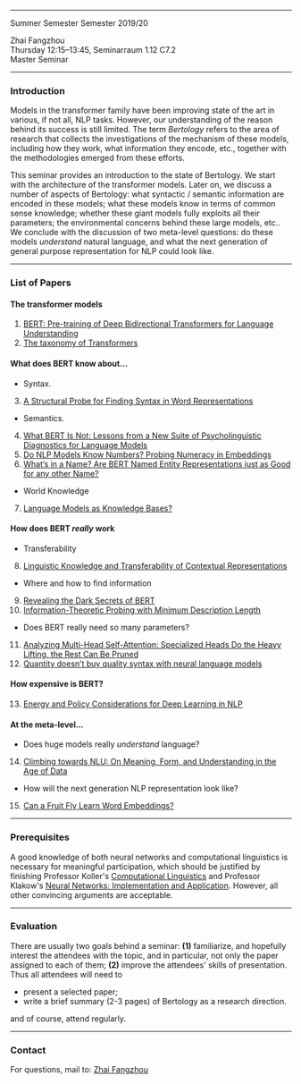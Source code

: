 
---------

Summer Semester Semester 2019/20<br/>
<!--- [Prof. Dr. Alexander Koller](http://www.coli.uni-saarland.de/~koller/)<br/> -->
Zhai Fangzhou <br/>
Thursday 12:15–13:45, Seminarraum 1.12 C7.2<br/>
Master Seminar <br/>

---
### Introduction
Models in the transformer family have been improving state of the art in various, if not all, NLP tasks. However, our understanding of the reason behind its success is still limited. The term _Bertology_ refers to the area of research that collects the investigations of the mechanism of these models, including how they work, what information they encode, etc., together with the methodologies emerged from these efforts.

This seminar provides an introduction to the state of Bertology. We start with the architecture of the transformer models. Later on, we discuss a number of aspects of Bertology: what syntactic / semantic information are encoded in these models; what these models know in terms of common sense knowledge; whether these giant models fully exploits all their parameters; the environmental concerns behind these large models, etc.. We conclude with the discussion of two meta-level questions: do these models _understand_ natural language, and what the next generation of general purpose representation for NLP could look like.

---
### List of Papers

#### The transformer models<br/>
1. [BERT: Pre-training of Deep Bidirectional Transformers for Language Understanding](https://www.aclweb.org/anthology/N19-1423/)<br/>
2. [The taxonomy of Transformers](https://arxiv.org/pdf/2003.08271.pdf)
  
#### What does BERT know about...<br/>
- Syntax.<br/>
3. [A Structural Probe for Finding Syntax in Word Representations](https://www.aclweb.org/anthology/N19-1419/)<br/>
- Semantics.<br/>
4. [What BERT Is Not: Lessons from a New Suite of Psycholinguistic Diagnostics for Language Models](https://www.aclweb.org/anthology/2020.tacl-1.3/)<br/>
5. [Do NLP Models Know Numbers? Probing Numeracy in Embeddings](https://www.aclweb.org/anthology/D19-1534/)<br/>
6. [What’s in a Name? Are BERT Named Entity Representations just as Good for any other Name?](https://www.aclweb.org/anthology/2020.repl4nlp-1.24/)<br/>
- World Knowledge<br/>
7. [Language Models as Knowledge Bases?](https://www.aclweb.org/anthology/D19-1250/)<br/>
  
#### How does BERT _really_ work
- Transferability<br/>
8. [Linguistic Knowledge and Transferability of Contextual Representations](https://www.aclweb.org/anthology/N19-1112/)<br/>
- Where and how to find information<br/>
9. [Revealing the Dark Secrets of BERT](https://www.aclweb.org/anthology/D19-1445/)<br/>
10. [Information-Theoretic Probing with Minimum Description Length](https://www.aclweb.org/anthology/2020.emnlp-main.14.pdf)<br/>
- Does BERT really need so many parameters?<br/>
11. [Analyzing Multi-Head Self-Attention: Specialized Heads Do the Heavy Lifting, the Rest Can Be Pruned](https://www.aclweb.org/anthology/P19-1580.pdf)<br/>
12. [Quantity doesn’t buy quality syntax with neural language models](https://www.aclweb.org/anthology/D19-1592.pdf)<br/>
  
#### How expensive is BERT?<br/>
13. [Energy and Policy Considerations for Deep Learning in NLP](https://www.aclweb.org/anthology/P19-1355/)<br/>

#### At the meta-level...
- Does huge models really _understand_ language?
14. [Climbing towards NLU: On Meaning, Form, and Understanding in the Age of Data](https://www.aclweb.org/anthology/2020.acl-main.463/)
- How will the next generation NLP representation look like?
15. [Can a Fruit Fly Learn Word Embeddings?](https://openreview.net/forum?id=xfmSoxdxFCG)

---

### Prerequisites
A good knowledge of both neural networks and computational linguistics is necessary for meaningful participation, which should be justified by finishing Professor Koller's [Computational Linguistics](https://coli-saar.github.io/cl20/) and Professor Klakow's [Neural Networks: Implementation and Application](https://teaching.lsv.uni-saarland.de/nnia/). However, all other convincing arguments are acceptable. 

---

### Evaluation
There are usually two goals behind a seminar: **(1)** familiarize, and hopefully interest the attendees with the topic, and in particular, not only the paper assigned to each of them; **(2)** improve the attendees' skills of presentation. Thus all attendees will need to 

- present a selected paper;
- write a brief summary (2-3 pages) of Bertology as a research direction.

and of course, attend regularly.

---

### Contact
For questions, mail to: [Zhai Fangzhou](mailto:thearkforyou@gmail.com)
